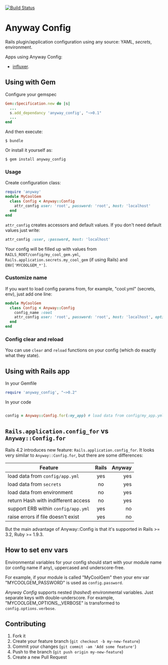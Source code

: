 [![Build Status](https://travis-ci.org/palkan/anyway_config.svg?branch=master)](https://travis-ci.org/palkan/anyway_config)

# Anyway Config

Rails plugin/application configuration using any source: YAML, _secrets_, environment.


Apps using Anyway Config: 
- [influxer](https://github.com/palkan/influxer).

## Using with Gem

Configure your gemspec

```ruby
Gem::Specification.new do |s|
  ...
  s.add_dependancy 'anyway_config', "~>0.1"
  ...
end
```

And then execute:

    $ bundle

Or install it yourself as:

    $ gem install anyway_config

### Usage

Create configuration class:

```ruby
require 'anyway'
module MyCoolGem
  class Config < Anyway::Config
    attr_config user: 'root', password: 'root', host: 'localhost'
  end
end
```

`attr_config` creates accessors and default values. If you don't need default values just write:

```ruby
attr_config :user, :password, host: 'localhost'
```

Your config will be filled up with values from `RAILS_ROOT/config/my_cool_gem.yml`, `Rails.application.secrets.my_cool_gem` (if using Rails) and `ENV['MYCOOLGEM_*']`.  

### Customize name

If you want to load config params from, for example, "cool.yml" (secrets, env), just add one line:

```ruby
module MyCoolGem
  class Config < Anyway::Config
    config_name :cool
    attr_config user: 'root', password: 'root', host: 'localhost', options: {}
  end
end
```

### Config clear and reload

You can use `clear` and `reload` functions on your config (which do exactly what they state).


## Using with Rails app

In your Gemfile

```ruby
require 'anyway_config', "~>0.2"
```

In your code

```ruby

config = Anyway::Config.for(:my_app) # load data from config/my_app.yml, secrets.my_app, ENV["MYAPP_*"]

```

## `Rails.application.config_for` vs `Anyway::Config.for`

Rails 4.2 introduces new feature: `Rails.application.config_for`. It looks very similar to 
`Anyway::Config.for`, but there are some differences:

| Feature       | Rails         | Anyway  |
| ------------- |:-------------:| -----:|
| load data from `config/app.yml`     | yes | yes |
| load data from `secrets`      | no      |   yes |
| load data from environment | no   |   yes |
| return Hash with indifferent access | no | yes | 
| support ERB within `config/app.yml` | yes | no |
| raise errors if file doesn't exist | yes | no |

But the main advantage of Anyway::Config is that it's supported in Rails >= 3.2, Ruby >= 1.9.3.

## How to set env vars

Environmental variables for your config should start with your module name (or config name if any), uppercased and underscore-free.

For example, if your module is called "MyCoolGem" then your env var "MYCOOLGEM_PASSWORD" is used as `config.password`.

*Anyway Config* supports nested (_hashed_) environmental variables. Just separate keys with double-underscore.
For example, "MYCOOLGEM_OPTIONS__VERBOSE" is transformed to `config.options.verbose`.


## Contributing

1. Fork it
2. Create your feature branch (`git checkout -b my-new-feature`)
3. Commit your changes (`git commit -am 'Add some feature'`)
4. Push to the branch (`git push origin my-new-feature`)
5. Create a new Pull Request